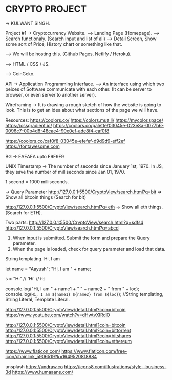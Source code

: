 # CRYPTO PROJECT

-> KULWANT SINGH.


Project #1
-> Cryptocurrency Website.
--> Landing Page (Homepage).
--> Search functionaly. (Search input and list of all)
--> Detail Screen, Show some sort of Price, History chart or something like that.

--> We will be hosting this. (Github Pages, Netlify / Heroku).

--> HTML / CSS / JS.

--> CoinGeko.

API -> Application Programming Interface.
--> An interface using which two peices of Software communicate with each other. (It can be server to browser, or even server to another server).

Wireframing -> It is drawing a rough sketch of how the website is going to look. This is to get an idea about what sections of the page we will have.

Resources:
https://coolors.co/
https://colors.muz.li/
https://mycolor.space/
https://cssgradient.io/
https://coolors.co/palette/03045e-023e8a-0077b6-0096c7-00b4d8-48cae4-90e0ef-ade8f4-caf0f8

https://coolors.co/caf0f8-03045e-efefef-d9d9d9-eff2ef
https://fontawesome.com


BG -> EAEAEA upto F9F9F9

UNIX Timestamp -> The number of seconds since January 1st, 1970.
In JS, they save the number of milliseconds since Jan 01, 1970.

1 second = 1000 milliseconds.


-> Query Parameter
http://127.0.0.1:5500/CryptoView/search.html?q=bit => Show all bitcoin things (Search for bit)

http://127.0.0.1:5500/CryptoView/search.html?q=eth -> Show all eth things. (Search for ETH).


Two parts:
http://127.0.0.1:5500/CryptoView/search.html?q=sdfsd
http://127.0.0.1:5500/CryptoView/search.html?q=abcd

1. When input is submitted. Submit the form and prepare the Query parameter.
2. When the page is loaded, check for query parameter and load that data.


String templating.
Hi, I am <name>


let name = "Aayush";
"Hi, I am " + name;

s = "Hi" // 'Hi' // `Hi`

console.log("Hi, I am " + name1 + " " + name2 + " from " + loc);
console.log(`Hi, I am ${name1} ${name2} from ${loc}`); //String templating, String Literal, Template Literal.

http://127.0.0.1:5500/CryptoView/detail.html?coin=bitcoin
https://www.youtube.com/watch?v=dHwtvXIRdi0


http://127.0.0.1:5500/CryptoView/detail.html?coin=bitcoin
http://127.0.0.1:5500/CryptoView/detail.html?coin=bittorrent
http://127.0.0.1:5500/CryptoView/detail.html?coin=bitshares
http://127.0.0.1:5500/CryptoView/detail.html?coin=ethereum

https://www.flaticon.com/
https://www.flaticon.com/free-icon/chainlink_5906519?k=1649520818884

unsplash
https://undraw.co
https://icons8.com/illustrations/style--business-3d
https://www.humaaans.com/
